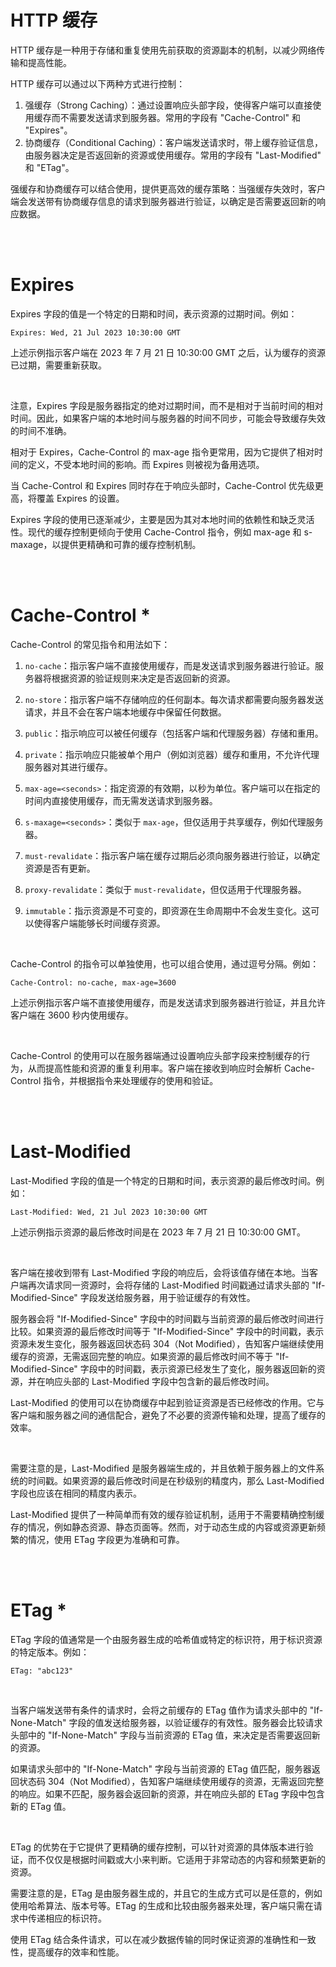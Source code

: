 # HTTP 缓存

HTTP 缓存是一种用于存储和重复使用先前获取的资源副本的机制，以减少网络传输和提高性能。

HTTP 缓存可以通过以下两种方式进行控制：

1.  强缓存（Strong Caching）：通过设置响应头部字段，使得客户端可以直接使用缓存而不需要发送请求到服务器。常用的字段有 "Cache-Control" 和 "Expires"。
2.  协商缓存（Conditional Caching）：客户端发送请求时，带上缓存验证信息，由服务器决定是否返回新的资源或使用缓存。常用的字段有 "Last-Modified" 和 "ETag"。

强缓存和协商缓存可以结合使用，提供更高效的缓存策略：当强缓存失效时，客户端会发送带有协商缓存信息的请求到服务器进行验证，以确定是否需要返回新的响应数据。

<br><br>

# Expires

Expires 字段的值是一个特定的日期和时间，表示资源的过期时间。例如：

```
Expires: Wed, 21 Jul 2023 10:30:00 GMT
```

上述示例指示客户端在 2023 年 7 月 21 日 10:30:00 GMT 之后，认为缓存的资源已过期，需要重新获取。

<br>

注意，Expires 字段是服务器指定的绝对过期时间，而不是相对于当前时间的相对时间。因此，如果客户端的本地时间与服务器的时间不同步，可能会导致缓存失效的时间不准确。

相对于 Expires，Cache-Control 的 max-age 指令更常用，因为它提供了相对时间的定义，不受本地时间的影响。而 Expires 则被视为备用选项。

当 Cache-Control 和 Expires 同时存在于响应头部时，Cache-Control 优先级更高，将覆盖 Expires 的设置。

Expires 字段的使用已逐渐减少，主要是因为其对本地时间的依赖性和缺乏灵活性。现代的缓存控制更倾向于使用 Cache-Control 指令，例如 max-age 和 s-maxage，以提供更精确和可靠的缓存控制机制。

<br><br>

# Cache-Control \*

Cache-Control 的常见指令和用法如下：

1. `no-cache`：指示客户端不直接使用缓存，而是发送请求到服务器进行验证。服务器将根据资源的验证规则来决定是否返回新的资源。

2. `no-store`：指示客户端不存储响应的任何副本。每次请求都需要向服务器发送请求，并且不会在客户端本地缓存中保留任何数据。

3. `public`：指示响应可以被任何缓存（包括客户端和代理服务器）存储和重用。

4. `private`：指示响应只能被单个用户（例如浏览器）缓存和重用，不允许代理服务器对其进行缓存。

5. `max-age=<seconds>`：指定资源的有效期，以秒为单位。客户端可以在指定的时间内直接使用缓存，而无需发送请求到服务器。

6. `s-maxage=<seconds>`：类似于 `max-age`，但仅适用于共享缓存，例如代理服务器。

7. `must-revalidate`：指示客户端在缓存过期后必须向服务器进行验证，以确定资源是否有更新。

8. `proxy-revalidate`：类似于 `must-revalidate`，但仅适用于代理服务器。

9. `immutable`：指示资源是不可变的，即资源在生命周期中不会发生变化。这可以使得客户端能够长时间缓存资源。

<br>

Cache-Control 的指令可以单独使用，也可以组合使用，通过逗号分隔。例如：

```
Cache-Control: no-cache, max-age=3600
```

上述示例指示客户端不直接使用缓存，而是发送请求到服务器进行验证，并且允许客户端在 3600 秒内使用缓存。

<br>

Cache-Control 的使用可以在服务器端通过设置响应头部字段来控制缓存的行为，从而提高性能和资源的重复利用率。客户端在接收到响应时会解析 Cache-Control 指令，并根据指令来处理缓存的使用和验证。

<br><br>

# Last-Modified

Last-Modified 字段的值是一个特定的日期和时间，表示资源的最后修改时间。例如：

```
Last-Modified: Wed, 21 Jul 2023 10:30:00 GMT
```

上述示例指示资源的最后修改时间是在 2023 年 7 月 21 日 10:30:00 GMT。

<br>

客户端在接收到带有 Last-Modified 字段的响应后，会将该值存储在本地。当客户端再次请求同一资源时，会将存储的 Last-Modified 时间戳通过请求头部的 "If-Modified-Since" 字段发送给服务器，用于验证缓存的有效性。

服务器会将 "If-Modified-Since" 字段中的时间戳与当前资源的最后修改时间进行比较。如果资源的最后修改时间等于 "If-Modified-Since" 字段中的时间戳，表示资源未发生变化，服务器返回状态码 304（Not Modified），告知客户端继续使用缓存的资源，无需返回完整的响应。如果资源的最后修改时间不等于 "If-Modified-Since" 字段中的时间戳，表示资源已经发生了变化，服务器返回新的资源，并在响应头部的 Last-Modified 字段中包含新的最后修改时间。

Last-Modified 的使用可以在协商缓存中起到验证资源是否已经修改的作用。它与客户端和服务器之间的通信配合，避免了不必要的资源传输和处理，提高了缓存的效率。

<br>

需要注意的是，Last-Modified 是服务器端生成的，并且依赖于服务器上的文件系统的时间戳。如果资源的最后修改时间是在秒级别的精度内，那么 Last-Modified 字段也应该在相同的精度内表示。

Last-Modified 提供了一种简单而有效的缓存验证机制，适用于不需要精确控制缓存的情况，例如静态资源、静态页面等。然而，对于动态生成的内容或资源更新频繁的情况，使用 ETag 字段更为准确和可靠。

<br><br>

# ETag \*

ETag 字段的值通常是一个由服务器生成的哈希值或特定的标识符，用于标识资源的特定版本。例如：

```
ETag: "abc123"
```

<br>

当客户端发送带有条件的请求时，会将之前缓存的 ETag 值作为请求头部中的 "If-None-Match" 字段的值发送给服务器，以验证缓存的有效性。服务器会比较请求头部中的 "If-None-Match" 字段与当前资源的 ETag 值，来决定是否需要返回新的资源。

如果请求头部中的 "If-None-Match" 字段与当前资源的 ETag 值匹配，服务器返回状态码 304（Not Modified），告知客户端继续使用缓存的资源，无需返回完整的响应。如果不匹配，服务器会返回新的资源，并在响应头部的 ETag 字段中包含新的 ETag 值。

<br>

ETag 的优势在于它提供了更精确的缓存控制，可以针对资源的具体版本进行验证，而不仅仅是根据时间戳或大小来判断。它适用于非常动态的内容和频繁更新的资源。

需要注意的是，ETag 是由服务器生成的，并且它的生成方式可以是任意的，例如使用哈希算法、版本号等。ETag 的生成和比较由服务器来处理，客户端只需在请求中传递相应的标识符。

使用 ETag 结合条件请求，可以在减少数据传输的同时保证资源的准确性和一致性，提高缓存的效率和性能。

<br>
